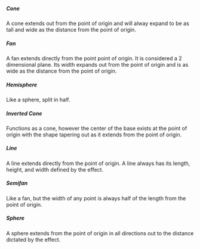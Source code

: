 
##### Cone
A cone extends out from the point of origin and will alway expand to be as tall and wide as the distance from the point of origin.

##### Fan
A fan extends directly from the point point of origin. It is considered a 2 dimensional plane. Its width expands out from the point of origin and is as wide as the distance from the point of origin.

##### Hemisphere
Like a sphere, split in half.

##### Inverted Cone
Functions as a cone, however the center of the base exists at the point of origin with the shape tapering out as it extends from the point of origin.

##### Line
A line extends directly from the point of origin. A line always has its length, height, and width defined by the effect.

##### Semifan
Like a fan, but the width of any point is always half of the length from the point of origin.

##### Sphere
A sphere extends from the point of origin in all directions out to the distance dictated by the effect.
